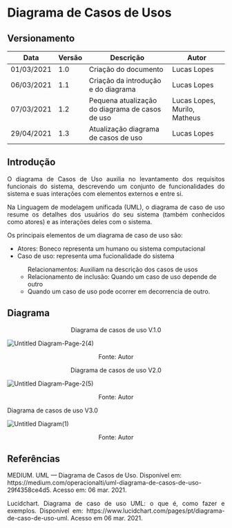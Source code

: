 # Diagrama de Casos de Usos

## Versionamento

| Data | Versão | Descrição | Autor |
|------|--------|-----------|-------|
| 01/03/2021 | 1.0 | Criação do documento | Lucas Lopes |
| 06/03/2021 | 1.1 | Criação da introdução e do diagrama | Lucas Lopes |
| 07/03/2021 | 1.2 | Pequena atualização do diagrama de casos de uso | Lucas Lopes, Murilo, Matheus | 
| 29/04/2021 | 1.3 | Atualização diagrama de casos de uso | Lucas Lopes |

## Introdução


<p align="justify"> O diagrama de Casos de Uso auxilia no levantamento dos requisitos funcionais do sistema, descrevendo um conjunto de funcionalidades do sistema e suas interações com elementos externos e entre si. </p>
<p align="justify"> Na Linguagem de modelagem unificada (UML), o diagrama de caso de uso resume os detalhes dos usuários do seu sistema (também conhecidos como atores) e as interações deles com o sistema. </p>

<p align="justify"> Os principais elementos de um diagrama de caso de uso são:</p>

<ul>
    <li> Atores: Boneco representa um humano ou sistema computacional </li>
    <li> Caso de uso: representa uma fucionalidade do sistema </li>
    <ul> Relacionamentos: Auxiliam na descrição dos casos de usos <li>Relacionamento de inclusão: Quando um caso de uso depende de outro</li> <li> Quando um caso de uso pode ocorrer em decorrencia de outro.   </li> </ul>
</ul>


## Diagrama 

<p align="center"> Diagrama de casos de uso V.1.0 </p>

![Untitled Diagram-Page-2(4)](https://user-images.githubusercontent.com/38164895/110263885-c614b580-7f96-11eb-837c-6b8f20e18b69.png)


<p align="center"> Fonte: Autor </p>


<p align="center"> Diagrama de casos de uso V2.0 </p>

![Untitled Diagram-Page-2(5)](https://user-images.githubusercontent.com/38164895/110386468-147d8f00-803f-11eb-86e9-aaa95ee7132f.png)

<p align="center"> Fonte: Autor </p>

<p algin="center"> Diagrama de casos de uso V3.0 </p>

![Untitled Diagram(1)](https://user-images.githubusercontent.com/38164895/116618661-b9b53500-a915-11eb-8484-bc21157ad6f0.png)

<p align="center"> Fonte: Autor </p>


## Referências

<p aling="justify"> MEDIUM. UML — Diagrama de Casos de Uso. Disponível em: https://medium.com/operacionalti/uml-diagrama-de-casos-de-uso-29f4358ce4d5. Acesso em: 06 mar. 2021. </p>

<p align="justify"> Lucidchart. Diagrama de caso de uso UML: o que é, como fazer  e exemplos. Disponível em: https://www.lucidchart.com/pages/pt/diagrama-de-caso-de-uso-uml. Acesso em 06 mar. 2021. </p>